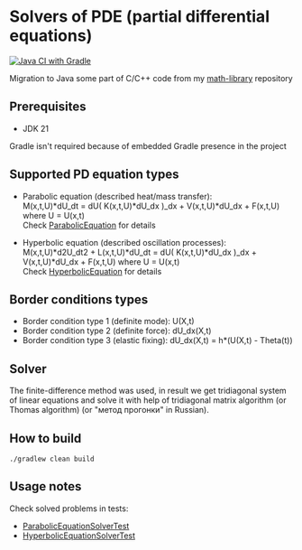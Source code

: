 # Solvers of PDE (partial differential equations)

[![Java CI with Gradle](https://github.com/andrei-punko/pde-solvers/actions/workflows/gradle.yml/badge.svg)](https://github.com/andrei-punko/pde-solvers/actions/workflows/gradle.yml)

Migration to Java some part of C/C++ code from my [math-library](https://github.com/andrei-punko/math-library) repository

## Prerequisites

- JDK 21

Gradle isn't required because of embedded Gradle presence in the project

## Supported PD equation types

- Parabolic equation (described heat/mass transfer):  
  M(x,t,U)*dU_dt = dU( K(x,t,U)*dU_dx )_dx + V(x,t,U)*dU_dx + F(x,t,U) where U = U(x,t)  
  Check [ParabolicEquation](src/main/java/by/andd3dfx/math/pde/equation/ParabolicEquation.java) for details

- Hyperbolic equation (described oscillation processes):  
  M(x,t,U)*d2U_dt2 + L(x,t,U)*dU_dt = dU( K(x,t,U)*dU_dx )_dx + V(x,t,U)*dU_dx + F(x,t,U) where U = U(x,t)  
  Check [HyperbolicEquation](src/main/java/by/andd3dfx/math/pde/equation/HyperbolicEquation.java) for details

## Border conditions types

- Border condition type 1 (definite mode): U(X,t)
- Border condition type 2 (definite force): dU_dx(X,t)
- Border condition type 3 (elastic fixing): dU_dx(X,t) = h*(U(X,t) - Theta(t))

## Solver
The finite-difference method was used, in result we get tridiagonal system of linear equations 
and solve it with help of tridiagonal matrix algorithm (or Thomas algorithm) (or "метод прогонки" in Russian).

## How to build

```shell
./gradlew clean build
```

## Usage notes

Check solved problems in tests:
- [ParabolicEquationSolverTest](src/test/java/by/andd3dfx/math/pde/solver/ParabolicEquationSolverTest.java)
- [HyperbolicEquationSolverTest](src/test/java/by/andd3dfx/math/pde/solver/HyperbolicEquationSolverTest.java)
